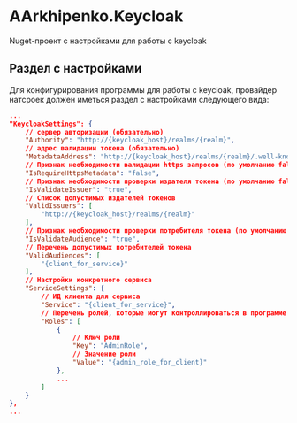 # AArkhipenko.Keycloak

Nuget-проект с настройками для работы с keycloak

## Раздел с настройками

Для конфигурирования программы для работы с keycloak, провайдер натсроек должен иметься раздел с настройками следующего вида:
```json
...
"KeycloakSettings": {
	// сервер авторизации (обязательно)
	"Authority": "http://{keycloak_host}/realms/{realm}",
	// адрес валидации токена (обязательно)
	"MetadataAddress": "http://{keycloak_host}/realms/{realm}/.well-known/openid-configuration",
	// Признак необходимости валидации https запросов (по умолчанию false)
	"IsRequireHttpsMetadata": "false",
	// Признак необходимости проверки издателя токена (по умолчанию false)
	"IsValidateIssuer": "true",
	// Список допустимых издателей токенов
	"ValidIssuers": [
		"http://{keycloak_host}/realms/{realm}"
	],
	// Признак необходимости проверки потребителя токена (по умолчанию false)
	"IsValidateAudience": "true",
	// Перечень допустимых потребителей токена
	"ValidAudiences": [
		"{client_for_service}"
	],
	// Настройки конкретного сервиса
	"ServiceSettings": {
		// ИД клиента для сервиса
		"Service": "{client_for_service}",
		// Перечень ролей, которые могут контроллироваться в программе
		"Roles": [
			{
				// Ключ роли
				"Key": "AdminRole",
				// Значение роли
				"Value": "{admin_role_for_client}"
			},
			...
		]
	}
},
...
```